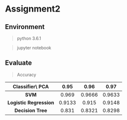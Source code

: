 # Assignment2

## Environment
>python 3.6.1

>jupyter notebook

## Evaluate

>Accuracy

 |   Classifier\ PCA       | 0.95  | 0.96 | 0.97 |
  | :--------------------: |:-----:| :---:|:---: |
  | **SVM**                | 0.969 |0.9666|0.9633|
  | **Logistic Regression**| 0.9133|0.915 |0.9148|
  | **Decision Tree**      | 0.831 |0.8321|0.8298|
